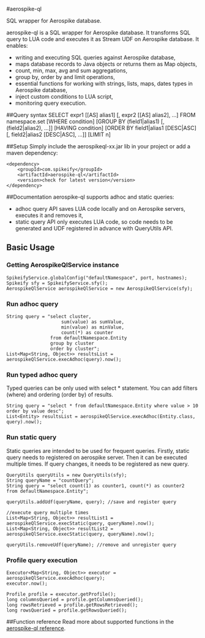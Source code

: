 #aerospike-ql

SQL wrapper for Aerospike database.

aerospike-ql is a SQL wrapper for Aerospike database. It transforms SQL query to LUA code and executes it as Stream UDF on Aerospike database. It enables:

 - writing and executing SQL queries against Aerospike database,
 - maps database records to Java objects or returns them as Map objects,
 - count, min, max, avg and sum aggregations, 
 - group by, order by and limit operations,
 - essential functions for working with strings, lists, maps, dates types in Aerospike database,
 - inject custom conditions to LUA script,
 - monitoring query execution.   

##Query syntax
    SELECT expr1 [[AS] alias1] [, expr2 [[AS] alias2], ...]
    FROM namespace.set
    [WHERE condition]
    [GROUP BY (field1|alias1) [, (field2|alias2), ...]]
    [HAVING condition]
    [ORDER BY field1|alias1 [DESC|ASC] [, field2|alias2 [DESC|ASC], ...]]
    [LIMIT n]

##Setup
Simply include the aerospikeql-xx.jar lib in your project or add a maven dependency:

    <dependency>
        <groupId>com.spikeify</groupId>
        <artifactId>aerospike-ql</artifactId>
        <version>check for latest version</version>
    </dependency>


##Documentation
aerospike-ql supports adhoc and static queries:

 - adhoc query API saves LUA code locally and on Aerospike servers, executes it and removes it, 
 - static query API only executes LUA code, so code needs to be generated and UDF registered in advance with QueryUtils API. 



## Basic Usage

### Getting AerospikeQlService instance
    SpikeifyService.globalConfig("defaultNamespace", port, hostnames);
    Spikeify sfy = SpikeifyService.sfy();
    AerospikeQlService aerospikeQlService = new AerospikeQlService(sfy);

### Run adhoc query   
    String query = "select cluster, 
                        sum(value) as sumValue, 
                        min(value) as minValue, 
                        count(*) as counter 
                    from defaultNamespace.Entity 
                    group by cluster 
                    order by cluster";
    List<Map<String, Object>> resultsList = aerospikeQlService.execAdhoc(query).now();

### Run typed adhoc query
Typed queries can be only used with select * statement. You can add filters (where) and ordering (order by) of results.

    String query = "select * from defaultNamespace.Entity where value > 10 order by value desc";
    List<Entity> resultsList = aerospikeQlService.execAdhoc(Entity.class, query).now();

### Run static query
Static queries are intended to be used for frequent queries. Firstly, static query needs to registered on aerospike server. Then it can be executed multiple times. If query changes, it needs to be registered as new query. 

    QueryUtils queryUtils = new QueryUtils(sfy);
    String queryName = "countQuery";
    String query = "select count(1) as counter1, count(*) as counter2  from defaultNamespace.Entity";

    queryUtils.addUdf(queryName, query); //save and register query

    //execute query multiple times
    List<Map<String, Object>> resultList1 = aerospikeQlService.execStatic(query, queryName).now(); 
    List<Map<String, Object>> resultList2 = aerospikeQlService.execStatic(query, queryName).now();

    queryUtils.removeUdf(queryName); //remove and unregister query

### Profile query execution
    Executor<Map<String, Object>> executor = aerospikeQlService.execAdhoc(query);
    executor.now();

    Profile profile = executor.getProfile();
    long columnsQueried = profile.getColumnsQueried();
    long rowsRetrieved = profile.getRowsRetrieved();
    long rowsQueried = profile.getRowsQueried();

##Function reference
Read more about supported functions in the [aerospike-ql reference](https://docs.google.com/document/d/1ocEWvK1fKjJsUXK0m3XX-9hAnh5JMueypk5a846qLms/edit?usp=sharing).
    

    
    
    
